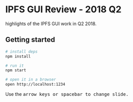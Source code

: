 # IPFS GUI Review - 2018 Q2

highlights of the IPFS GUI work in Q2 2018.

## Getting started

```sh
# install deps
npm install

# run it
npm start

# open it in a browser
open http://localhost:1234
```

Use the <kbd>arrow<kbd> keys or <kbd>spacebar</kbd> to change slide.
